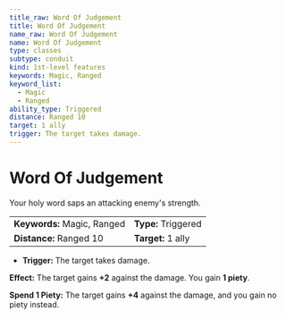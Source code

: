 ```yaml
---
title_raw: Word Of Judgement
title: Word Of Judgement
name_raw: Word Of Judgement
name: Word Of Judgement
type: classes
subtype: conduit
kind: 1st-level features
keywords: Magic, Ranged
keyword_list:
  - Magic
  - Ranged
ability_type: Triggered
distance: Ranged 10
target: 1 ally
trigger: The target takes damage.
---
```


# Word Of Judgement

Your holy word saps an attacking enemy's strength.

|                             |                     |
| :-------------------------- | :------------------ |
| **Keywords:** Magic, Ranged | **Type:** Triggered |
| **Distance:** Ranged 10     | **Target:** 1 ally  |

- **Trigger:** The target takes damage.

**Effect:** The target gains **+2** against the damage. You gain **1 piety**.

**Spend 1 Piety:** The target gains **+4** against the damage, and you gain no piety instead.
